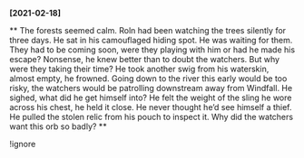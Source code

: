 **[2021-02-18]**

** The forests seemed calm. Roln had been watching the trees silently for three days. He sat in his camouflaged hiding spot. He was waiting for them. They had to be coming soon, were they playing with him or had he made his escape? Nonsense, he knew better than to doubt the watchers. But why were they taking their time? He took another swig from his waterskin, almost empty, he frowned. Going down to the river this early would be too risky, the watchers would be patrolling downstream away from Windfall. He sighed, what did he get himself into? He felt the weight of the sling he wore across his chest, he held it close. He never thought he’d see himself a thief. He pulled the stolen relic from his pouch to inspect it. Why did the watchers want this orb so badly?
**

!ignore